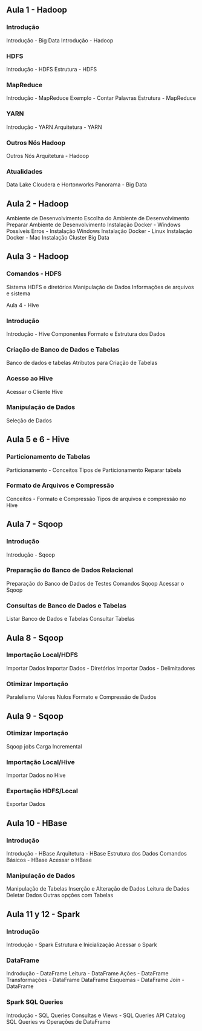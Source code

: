 ## Aula 1 - Hadoop
### Introdução
Introdução - Big Data
Introdução - Hadoop
### HDFS
Introdução - HDFS
Estrutura - HDFS
### MapReduce
Introdução - MapReduce
Exemplo - Contar Palavras
Estrutura - MapReduce
### YARN
Introdução - YARN
Arquitetura - YARN
### Outros Nós Hadoop
Outros Nós
Arquitetura - Hadoop
### Atualidades
Data Lake
Cloudera e Hortonworks
Panorama - Big Data

## Aula 2 - Hadoop
Ambiente de Desenvolvimento
Escolha do Ambiente de Desenvolvimento
Preparar Ambiente de Desenvolvimento
Instalação Docker - Windows
Possíveis Erros - Instalação Windows
Instalação Docker - Linux
Instalação Docker - Mac
Instalação Cluster Big Data

## Aula 3 - Hadoop
### Comandos - HDFS
Sistema HDFS e diretórios
Manipulação de Dados
Informações de arquivos e sistema

Aula 4 - Hive
### Introdução
Introdução - Hive
Componentes
Formato e Estrutura dos Dados
### Criação de Banco de Dados e Tabelas
Banco de dados e tabelas
Atributos para Criação de Tabelas
### Acesso ao Hive
Acessar o Cliente Hive
### Manipulação de Dados
Seleção de Dados

## Aula 5 e 6 - Hive
### Particionamento de Tabelas
Particionamento - Conceitos
Tipos de Particionamento
Reparar tabela
### Formato de Arquivos e Compressão
Conceitos - Formato e Compressão
Tipos de arquivos e compressão no Hive

## Aula 7 - Sqoop
### Introdução
Introdução - Sqoop
### Preparação do Banco de Dados Relacional
Preparação do Banco de Dados de Testes
Comandos Sqoop
Acessar o Sqoop
### Consultas de Banco de Dados e Tabelas
Listar Banco de Dados e Tabelas
Consultar Tabelas

## Aula 8 - Sqoop
### Importação Local/HDFS
Importar Dados
Importar Dados - Diretórios
Importar Dados - Delimitadores
### Otimizar Importação
Paralelismo
Valores Nulos
Formato e Compressão de Dados

## Aula 9 - Sqoop
### Otimizar Importação
Sqoop jobs
Carga Incremental
### Importação Local/Hive
Importar Dados no Hive
### Exportação HDFS/Local
Exportar Dados

## Aula 10 - HBase
### Introdução
Introdução - HBase
Arquitetura - HBase
Estrutura dos Dados
Comandos Básicos - HBase
Acessar o HBase
### Manipulação de Dados
Manipulação de Tabelas
Inserção e Alteração de Dados
Leitura de Dados
Deletar Dados
Outras opções com Tabelas

## Aula 11 y 12 - Spark
### Introdução
Introdução - Spark
Estrutura e Inicialização
Acessar o Spark
### DataFrame
Indrodução - DataFrame
Leitura - DataFrame
Ações - DataFrame
Transformações - DataFrame
DataFrame
Esquemas - DataFrame
Join - DataFrame
### Spark SQL Queries
Introdução - SQL Queries
Consultas e Views - SQL Queries
API Catalog
SQL Queries vs Operações de DataFrame
